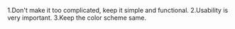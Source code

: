 1.Don't make it too complicated, keep it simple and functional. 
2.Usability is very important. 
3.Keep the color scheme same.
